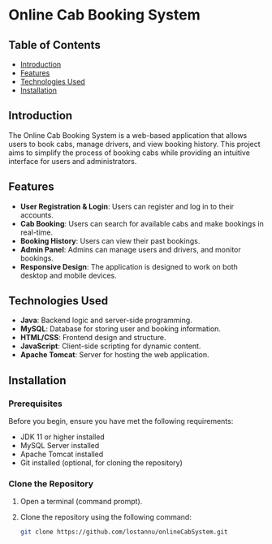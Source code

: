# Online Cab Booking System

## Table of Contents
- [Introduction](#introduction)
- [Features](#features)
- [Technologies Used](#technologies-used)
- [Installation](#installation)

## Introduction

The Online Cab Booking System is a web-based application that allows users to book cabs, manage drivers, and view booking history. This project aims to simplify the process of booking cabs while providing an intuitive interface for users and administrators.

## Features

- **User Registration & Login**: Users can register and log in to their accounts.
- **Cab Booking**: Users can search for available cabs and make bookings in real-time.
- **Booking History**: Users can view their past bookings.
- **Admin Panel**: Admins can manage users and drivers, and monitor bookings.
- **Responsive Design**: The application is designed to work on both desktop and mobile devices.

## Technologies Used

- **Java**: Backend logic and server-side programming.
- **MySQL**: Database for storing user and booking information.
- **HTML/CSS**: Frontend design and structure.
- **JavaScript**: Client-side scripting for dynamic content.
- **Apache Tomcat**: Server for hosting the web application.

## Installation

### Prerequisites

Before you begin, ensure you have met the following requirements:

- JDK 11 or higher installed
- MySQL Server installed
- Apache Tomcat installed
- Git installed (optional, for cloning the repository)

### Clone the Repository

1. Open a terminal (command prompt).
2. Clone the repository using the following command:

   ```bash
   git clone https://github.com/lostannu/onlineCabSystem.git



   
